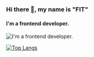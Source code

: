 ### Hi there 👋, my name is "FIT"
#### I'm a frontend developer.
![I'm a frontend developer.](https://www.datocms-assets.com/104989/1723104254-screenshot-2567-08-08-at-15-01-46.png)

[![Top Langs](https://github-readme-stats.vercel.app/api/top-langs/?username=fitdev-github)](https://github.com/fitdev-github/github-readme-stats)
